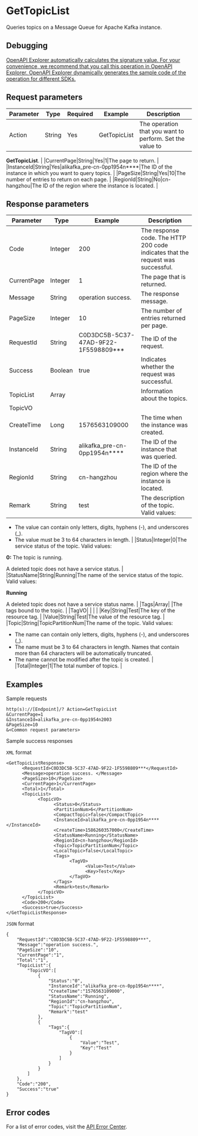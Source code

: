 # GetTopicList

Queries topics on a Message Queue for Apache Kafka instance.

## Debugging

[OpenAPI Explorer automatically calculates the signature value. For your convenience, we recommend that you call this operation in OpenAPI Explorer. OpenAPI Explorer dynamically generates the sample code of the operation for different SDKs.](https://api.aliyun.com/#product=alikafka&api=GetTopicList&type=RPC&version=2019-09-16)

## Request parameters

|Parameter|Type|Required|Example|Description |
|---------|----|--------|-------|------------|
|Action|String|Yes|GetTopicList|The operation that you want to perform. Set the value to

 **GetTopicList**. |
|CurrentPage|String|Yes|1|The page to return. |
|InstanceId|String|Yes|alikafka\_pre-cn-0pp1954n\*\*\*\*|The ID of the instance in which you want to query topics. |
|PageSize|String|Yes|10|The number of entries to return on each page. |
|RegionId|String|No|cn-hangzhou|The ID of the region where the instance is located. |

## Response parameters

|Parameter|Type|Example|Description|
|---------|----|-------|-----------|
|Code|Integer|200|The response code. The HTTP 200 code indicates that the request was successful. |
|CurrentPage|Integer|1|The page that is returned. |
|Message|String|operation success.|The response message. |
|PageSize|Integer|10|The number of entries returned per page. |
|RequestId|String|C0D3DC5B-5C37-47AD-9F22-1F5598809\*\*\*|The ID of the request. |
|Success|Boolean|true|Indicates whether the request was successful. |
|TopicList|Array| |Information about the topics. |
|TopicVO| | | |
|CreateTime|Long|1576563109000|The time when the instance was created. |
|InstanceId|String|alikafka\_pre-cn-0pp1954n\*\*\*\*|The ID of the instance that was queried. |
|RegionId|String|cn-hangzhou|The ID of the region where the instance is located. |
|Remark|String|test|The description of the topic. Valid values:

 -   The value can contain only letters, digits, hyphens \(-\), and underscores \(\_\).
-   The value must be 3 to 64 characters in length. |
|Status|Integer|0|The service status of the topic. Valid values:

 **0:** The topic is running.

 A deleted topic does not have a service status. |
|StatusName|String|Running|The name of the service status of the topic. Valid values:

 **Running**

 A deleted topic does not have a service status name. |
|Tags|Array| |The tags bound to the topic. |
|TagVO| | | |
|Key|String|Test|The key of the resource tag. |
|Value|String|Test|The value of the resource tag. |
|Topic|String|TopicPartitionNum|The name of the topic. Valid values:

 -   The name can contain only letters, digits, hyphens \(-\), and underscores \(\_\).
-   The name must be 3 to 64 characters in length. Names that contain more than 64 characters will be automatically truncated.
-   The name cannot be modified after the topic is created. |
|Total|Integer|1|The total number of topics. |

## Examples

Sample requests

```
http(s)://[Endpoint]/? Action=GetTopicList
&CurrentPage=1
&InstanceId=alikafka_pre-cn-0pp1954n2003
&PageSize=10
&<Common request parameters>
```

Sample success responses

`XML` format

```
<GetTopicListResponse>
      <RequestId>C0D3DC5B-5C37-47AD-9F22-1F5598809***</RequestId>
      <Message>operation success. </Message>
      <PageSize>10</PageSize>
      <CurrentPage>1</CurrentPage>
      <Total>1</Total>
      <TopicList>
            <TopicVO>
                  <Status>0</Status>
                  <PartitionNum>6</PartitionNum>
                  <CompactTopic>false</CompactTopic>
                  <InstanceId>alikafka_pre-cn-0pp1954n****</InstanceId>
                  <CreateTime>1586260357000</CreateTime>
                  <StatusName>Running</StatusName>
                  <RegionId>cn-hangzhou</RegionId>
                  <Topic>TopicPartitionNum</Topic>
                  <LocalTopic>false</LocalTopic>
                  <Tags>
                        <TagVO>
                              <Value>Test</Value>
                              <Key>Test</Key>
                        </TagVO>
                  </Tags>
                  <Remark>test</Remark>
            </TopicVO>
      </TopicList>
      <Code>200</Code>
      <Success>true</Success>
</GetTopicListResponse>
```

`JSON` format

```
{
    "RequestId":"C0D3DC5B-5C37-47AD-9F22-1F5598809***",
    "Message":"operation success.",
    "PageSize":"10",
    "CurrentPage":"1",
    "Total":"1",
    "TopicList":{
        "TopicVO":[
            {
                "Status":"0",
                "InstanceId":"alikafka_pre-cn-0pp1954n****",
                "CreateTime":"1576563109000",
                "StatusName":"Running",
                "RegionId":"cn-hangzhou",
                "Topic":"TopicPartitionNum",
                "Remark":"test"
            },
            {
                "Tags":{
                    "TagVO":[
                        {
                            "Value":"Test",
                            "Key":"Test"
                        }
                    ]
                }
            }
        ]
    },
    "Code":"200",
    "Success":"true"
}
```

## Error codes

For a list of error codes, visit the [API Error Center](https://error-center.alibabacloud.com/status/product/alikafka).

